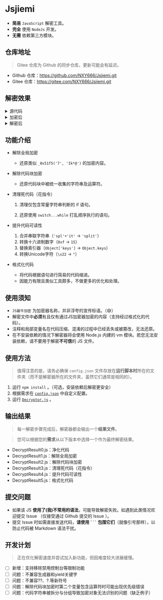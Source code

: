 # Jsjiemi

* **简易** `JavaScript` 解密工具。
* **完全** 使用 `NodeJs` 开发。
* **无需** 依赖第三方模块。

## 仓库地址

> Gitee 仓库为 Github 的同步仓库，更新可能会有延迟。

* Github 仓库：https://github.com/NXY666/Jsjiemi.git
* Gitee 仓库：https://gitee.com/NXY666/Jsjiemi.git

## 解密效果

<details><summary>源代码</summary>

```javascript
function cancelMacWithUserNameAndMac(userId, userMac, trid) {
	var test = confirm("关闭无感认证后,只能在设备本机上再次开启!");
	if (test) {
		AuthInterFace.cancelMacWithUserNameAndMac(userId, userMac, function (data) {
			if (data.result == 'success') {
				//$("#"+trid).hide();
				//$("#autoMacNumTip").html($("#autoMacNumTip").html()-1);
				var userIndex = getQueryStringByName("userIndex");
				AuthInterFace.freshOnlineUserInfo(userIndex, function (freshOnline) {
					getTime = 1;
					fillData();
				});
			} else {
				alert(data.message);
			}
		});
	}
}
```

</details> 
<details><summary>加密后</summary>

> 已省略全局解密函数

> 为方便对比已进行格式化处理

```javascript
function cancelMacWithUserNameAndMac(_0x1437f8, _0x17c421, _0x18daca) {
	var _0x18d784 = {
		'OGRic': '4|2|6|8|0|5|7|3|9|1',
		'AAvHe': function (_0x4a9629, _0x140a6c) {
			return _0x4a9629(_0x140a6c);
		},
		'wIUwe': 'margin-left',
		'TQJfu': '#loginFrameLogofood_hk_2',
		'Ussjm': function (_0x3a631e, _0x5a538a) {
			return _0x3a631e - _0x5a538a;
		},
		'mwhyn': function (_0x5c1515, _0x3e12d0) {
			return _0x5c1515 * _0x3e12d0;
		},
		'eMmnc': '#hk_margin_left_1',
		'pROLs': _0x64f0('9c5', 'DWlJ'),
		'RtPyd': function (_0x1a2925, _0x3178e2) {
			return _0x1a2925(_0x3178e2);
		},
		'ktmyn': _0x64f0('9c6', 'NMy2'),
		'gxaAs': 'width',
		'QzLeH': function (_0x52c760, _0x2740a1) {
			return _0x52c760(_0x2740a1);
		},
		'MhTAi': _0x64f0('9c7', '*6xD'),
		'FkPFD': '#leftId',
		'izkEP': _0x64f0('9c8', 'a5h*'),
		'qjdIA': function (_0x2af297, _0xb650bb) {
			return _0x2af297 * _0xb650bb;
		},
		'feKqI': function (_0x1f7f78, _0x596751) {
			return _0x1f7f78 === _0x596751;
		},
		'hmFcx': 'yhlbV',
		'lNkRh': function (_0x16de55) {
			return _0x16de55();
		},
		'mGvzI': _0x64f0('9c9', 'hSvn'),
		'mjXUQ': function (_0x112f06, _0x404547) {
			return _0x112f06 - _0x404547;
		},
		'dKWSL': function (_0x5dba1c, _0x2b83a9) {
			return _0x5dba1c(_0x2b83a9);
		},
		'oOHzr': function (_0x3e2c53, _0x4c0c40) {
			return _0x3e2c53 - _0x4c0c40;
		},
		'KnyVW': function (_0x1a0714, _0x336008) {
			return _0x1a0714(_0x336008);
		},
		'oJrGK': function (_0x3f8456, _0x1ddba4) {
			return _0x3f8456 / _0x1ddba4;
		},
		'hQFPI': function (_0xd930d9, _0x1db4bd) {
			return _0xd930d9 - _0x1db4bd;
		},
		'EZHrV': function (_0x5ab773, _0x3893c7) {
			return _0x5ab773(_0x3893c7);
		},
		'lMeUM': function (_0x34d463, _0x4d6b7b) {
			return _0x34d463 - _0x4d6b7b;
		},
		'aycWe': function (_0x58ef0e, _0x3891ab) {
			return _0x58ef0e - _0x3891ab;
		},
		'lKwci': _0x64f0('9ca', 'OJFQ'),
		'ZkOVs': function (_0x4a6dbd, _0x4542cb) {
			return _0x4a6dbd - _0x4542cb;
		},
		'zyJTu': function (_0x5e1b93, _0x446452) {
			return _0x5e1b93 / _0x446452;
		},
		'vjWbs': function (_0x2575e0, _0x11c14c) {
			return _0x2575e0 / _0x11c14c;
		},
		'NFCIT': _0x64f0('9cb', 'Zg5['),
		'dsuhf': function (_0x89f937, _0x597b3f) {
			return _0x89f937 + _0x597b3f;
		},
		'ncXTx': function (_0x12a7de, _0x22e70b) {
			return _0x12a7de > _0x22e70b;
		},
		'lPPfO': function (_0x275710, _0x5a84db) {
			return _0x275710(_0x5a84db);
		},
		'JBQXr': function (_0x287953, _0x123071, _0x2eab92) {
			return _0x287953(_0x123071, _0x2eab92);
		},
		'AMUoZ': _0x64f0('9cc', 'NMy2'),
		'OzLtF': _0x64f0('9cd', 'DWlJ'),
		'TBrqo': 'userIndex',
		'zaUUW': function (_0x43ad2d, _0x154b85) {
			return _0x43ad2d !== _0x154b85;
		},
		'GJkAC': _0x64f0('9ce', 'gS57'),
		'uJjdS': _0x64f0('9cf', 'y@FJ'),
		'GKNWk': function (_0x446ff5, _0x613452) {
			return _0x446ff5 !== _0x613452;
		},
		'PcETE': _0x64f0('9d0', 'tkAR')
	};
	var _0x3c08d6 = _0x18d784[_0x64f0('9d1', 'HmCh')](confirm, _0x18d784[_0x64f0('9d2', ')rYM')]);
	if (_0x3c08d6) {
		if (_0x18d784[_0x64f0('9d3', 'y@FJ')](_0x64f0('9d4', '7#T0'), _0x18d784['PcETE'])) {
			var _0x2cfb1e = _0x18d784[_0x64f0('9d5', 'a5h*')][_0x64f0('9d6', 'z1V4')]('|'), _0x234a2d = 0x0;
			while (!![]) {
				switch (_0x2cfb1e[_0x234a2d++]) {
					case'0':
						_0x18d784[_0x64f0('9d7', 'fv0b')]($, _0x64f0('9d8', 'A4bS'))[_0x64f0('9d9', '*E$X')](_0x18d784['wIUwe'], $marginLeft - 0x64);
						continue;
					case'1':
						$(_0x18d784[_0x64f0('9da', '7zoT')])[_0x64f0('871', 'G%jM')]('margin-left', _0x18d784['Ussjm'](0xc8, _0x18d784['mwhyn']($body, 0.1)));
						continue;
					case'2':
						_0x18d784[_0x64f0('9db', 'TR]&')]($, _0x18d784['eMmnc'])['css'](_0x18d784['pROLs'], $marginLeft);
						continue;
					case'3':
						_0x18d784[_0x64f0('9dc', 'JsoZ')]($, _0x18d784['ktmyn'])['css'](_0x18d784[_0x64f0('9dd', 'nO3k')], $width);
						continue;
					case'4':
						if ($marginLeft < 0x6e) {
							$marginLeft = 0x6e;
						}
						continue;
					case'5':
						_0x18d784[_0x64f0('9de', 'Zg5[')]($, _0x18d784['ktmyn'])['css'](_0x64f0('9df', 'xViR'), $marginLeft);
						continue;
					case'6':
						_0x18d784[_0x64f0('9e0', 'xViR')]($, _0x18d784[_0x64f0('9e1', '8Vu)')])['css'](_0x18d784[_0x64f0('9e2', '(DaA')], $marginLeft);
						continue;
					case'7':
						$(_0x18d784[_0x64f0('9e3', 't7O$')])['css'](_0x64f0('9e4', 'HmCh'), $width);
						continue;
					case'8':
						$(_0x18d784[_0x64f0('9e5', '8Vu)')])[_0x64f0('289', 'hSvn')](_0x64f0('9e6', 'OJFQ'), $marginLeft - 0x6e);
						continue;
					case'9':
						$(_0x18d784['izkEP'])[_0x64f0('26f', 'fv0b')](_0x18d784['wIUwe'], 0xc8 - _0x18d784[_0x64f0('9e7', 'kUYz')]($body, 0.1));
						continue;
				}
				break;
			}
		} else {
			AuthInterFace[_0x64f0('9e8', 'j510')](_0x1437f8, _0x17c421, function (_0x2380dc) {
				var _0x3d57b1 = {
					'MfrKs': function (_0x423e2b, _0x595c7e) {
						return _0x18d784[_0x64f0('9e9', 'hY8M')](_0x423e2b, _0x595c7e);
					},
					'riefY': _0x18d784[_0x64f0('9ea', '8Vu)')],
					'XnjaP': function (_0x154812, _0x17b089) {
						return _0x18d784[_0x64f0('9eb', '4Ats')](_0x154812, _0x17b089);
					},
					'BtknR': function (_0x4afb84, _0x199c9f) {
						return _0x18d784[_0x64f0('9ec', 'DWlJ')](_0x4afb84, _0x199c9f);
					},
					'qyGnJ': function (_0x489a77, _0x12aaa3) {
						return _0x18d784[_0x64f0('9ed', 'Bk0K')](_0x489a77, _0x12aaa3);
					},
					'AFDMo': function (_0x4abfba, _0x219d81) {
						return _0x18d784[_0x64f0('9eb', '4Ats')](_0x4abfba, _0x219d81);
					},
					'mPxnb': function (_0x3693d8, _0x598331) {
						return _0x18d784['lPPfO'](_0x3693d8, _0x598331);
					},
					'eoqvl': function (_0x24b619, _0xfe706) {
						return _0x18d784[_0x64f0('9ee', 'NMy2')](_0x24b619, _0xfe706);
					},
					'YICcj': '</div><div\x20class=\x27secondLine\x27>小时</div>',
					'sUjOF': function (_0x1661d8, _0x395e79, _0x34d552) {
						return _0x18d784['JBQXr'](_0x1661d8, _0x395e79, _0x34d552);
					}
				};
				if (_0x18d784[_0x64f0('9ef', 'JsoZ')](_0x18d784['AMUoZ'], _0x18d784['OzLtF'])) {
					limit = limit[_0x64f0('9f0', 'FBUA')](0x0, limit[_0x64f0('9f1', 'EeGR')]('B'));
					limit = _0x3d57b1[_0x64f0('9f2', 'kUYz')](limit, 0x400) + 'KB';
				} else {
					if (_0x2380dc['result'] == _0x64f0('9f3', 'hSvn')) {
						var _0x36923d = getQueryStringByName(_0x18d784[_0x64f0('9f4', 'fv0b')]);
						AuthInterFace[_0x64f0('9f5', '3Pmi')](_0x36923d, function (_0x5c66cc) {
							if (_0x18d784[_0x64f0('9f6', '(DaA')](_0x18d784['hmFcx'], 'IAutA')) {
								var _0x130c29 = _0x3d57b1['riefY']['split']('|'), _0x5d6347 = 0x0;
								while (!![]) {
									switch (_0x130c29[_0x5d6347++]) {
										case'0':
											var _0x2d9053 = _0x3d57b1[_0x64f0('9f7', '3Pmi')](theTime2, '');
											continue;
										case'1':
											if (_0x3d57b1['BtknR'](_0x2d9053[_0x64f0('9f8', 'Q((!')]('.'), -0x1)) {
												_0x2d9053 = _0x2d9053['substring'](0x0, _0x2d9053['indexOf']('.'));
											}
											continue;
										case'2':
											if (_0x3d57b1[_0x64f0('9f9', 'j510')](_0x542dd2, 0x0)) {
												_0x2d9053 = _0x3d57b1[_0x64f0('9fa', '7zoT')](_0x3d57b1[_0x64f0('9fb', '8Vu)')](parseInt, _0x2d9053), _0x542dd2);
											}
											continue;
										case'3':
											result = _0x3d57b1['AFDMo'](_0x3d57b1[_0x64f0('9fc', '7#T0')]('<div\x20class=\x27firstLine\x27>', _0x2d9053), _0x3d57b1['YICcj']);
											continue;
										case'4':
											var _0x542dd2 = _0x3d57b1[_0x64f0('9fd', 'kUYz')](fomatFloat, _0x3d57b1[_0x64f0('9fe', '(DaA')](_0x3d57b1[_0x64f0('9ff', 'Lclw')](parseInt, theTime1), 0x3c), 0x1);
											continue;
									}
									break;
								}
							} else {
								getTime = 0x1;
								_0x18d784[_0x64f0('a00', 'xViR')](fillData);
							}
						});
					} else {
						if (_0x18d784[_0x64f0('a01', 'DWlJ')](_0x18d784[_0x64f0('a02', 'hSvn')], _0x18d784[_0x64f0('a03', '*6xD')])) {
							var _0x529cc9 = _0x18d784[_0x64f0('a04', 'A4bS')][_0x64f0('a05', 'EeGR')]('|'),
								_0x5cbedb = 0x0;
							while (!![]) {
								switch (_0x529cc9[_0x5cbedb++]) {
									case'0':
										_0x18d784[_0x64f0('a06', 'wpSi')]($, _0x64f0('a07', 'tUE5'))[_0x64f0('894', 'nO3k')](_0x18d784[_0x64f0('a08', 'Lclw')], _0x18d784[_0x64f0('a09', 'F[EM')](_0x18d784[_0x64f0('a0a', 'F[EM')]($body, 0x384) / 0x2, 0xfa));
										continue;
									case'1':
										_0x18d784[_0x64f0('a0b', 'tkAR')]($, '#divPop')['css'](_0x18d784[_0x64f0('a0c', 'fv0b')], _0x18d784['oOHzr'](_0x18d784[_0x64f0('a0d', '3Pmi')]($body, 0x384) / 0x2, 0xfa));
										continue;
									case'2':
										_0x18d784['KnyVW']($, _0x64f0('a0e', ')rYM'))['css'](_0x18d784[_0x64f0('a0f', 'G%jM')], _0x18d784[_0x64f0('a10', 'wpSi')](_0x18d784[_0x64f0('a11', 'hSvn')]($body, 0x384), 0x2) - 0xfa);
										continue;
									case'3':
										_0x18d784['EZHrV']($, _0x64f0('a12', 'G%jM'))[_0x64f0('4ed', '4Ats')](_0x64f0('a13', 'xViR'), _0x18d784[_0x64f0('a14', 'FBUA')](_0x18d784[_0x64f0('a15', 'Zg5[')](_0x18d784['aycWe']($body, 0x384), 0x2), 0xfa));
										continue;
									case'4':
										$(_0x18d784[_0x64f0('a16', '4Ats')])['css'](_0x18d784['wIUwe'], _0x18d784[_0x64f0('a17', 'hSvn')](_0x18d784[_0x64f0('a18', 'Lclw')](_0x18d784[_0x64f0('a19', 'm*Jj')]($body, 0x384), 0x2), 0xd2));
										continue;
								}
								break;
							}
						} else {
							alert(_0x2380dc[_0x64f0('868', 'xViR')]);
						}
					}
				}
			});
		}
	}
}
```

</details>
<details><summary>解密后</summary>

> 为方便对比已进行格式化处理

```javascript
function cancelMacWithUserNameAndMac(_0x1437f8, _0x17c421, _0x18daca) {
	var _0x3c08d6 = confirm('关闭无感认证后,只能在设备本机上再次开启!');
	if (_0x3c08d6) {
		AuthInterFace.cancelMacWithUserNameAndMac(_0x1437f8, _0x17c421, function (_0x2380dc) {
			if (_0x2380dc.result == 'success') {
				var _0x36923d = getQueryStringByName('userIndex');
				AuthInterFace.freshOnlineUserInfo(_0x36923d, function (_0x5c66cc) {
					getTime = 1;
					fillData();
				});
			} else {
				alert(_0x2380dc.message);
			}
		});
	}
}
```

</details>

## 功能介绍

* 解除全局加密

    * 还原类似 `_0x51f5('7', 'Ik*@')` 的加密内容。

* 解除代码块加密

    * 还原代码块中被统一收集的字符串及运算符。

* 清理死代码（花指令）

  1. 清理仅包含常量字符串判断的 if 语句。

  2. 还原使用 `switch...while` 打乱顺序执行的语句。

* 提升代码可读性

  1. 合并串联字符串（`'spl'+'it'` → `'split'`）
  2. 转换十六进制数字（`0xf` → `15`）
  3. 替换索引器（`Object['keys']` → `Object.keys`）
  4. 转换Unicode字符（`\x22` → `"`）

* 格式化代码

  * 将代码根据语句进行简易的代码缩进。
  * 因能力有限且类似工具颇多，不做更多的优化和处理。

## 使用须知

* `JS最牛加密` 为加密器名称，并非浮夸的宣传标语。（😅）
* 解密文件中**必须**有且仅有通过JS加密器加密的内容（支持经过格式化的代码）。
* 注释和局部变量名在代码压缩、混淆的过程中已经丢失或被篡改，无法还原。
* 在不安装依赖的情况下解密器将会使用 Node.js 内建的 vm 模块。若您无法安装依赖，请不要用于解密**不可信**的 JS 文件。

## 使用方法

> 值得注意的是，请务必确保 `config.json` 文件存放在**运行脚本时**所在的文件夹（而不是解密器所在的文件夹，虽然它们通常是相同的）。

1. 运行 `npm install` 。（可选，安装依赖后解密更安全）
2. 根据需求在 [`config.json`](/config.json) 中自定义配置。
3. 运行 [`Decryptor.js`](/Decryptor.js) 。

## 输出结果

> 每一解密步骤完成后，解密器都会输出一个**结果文件**。

> 您可以根据您的**需求**从以下版本中选择一个作为最终解密结果。

* DecryptResult0.js：净化代码
* DecryptResult1.js：解除全局加密
* DecryptResult2.js：解除代码块加密
* DecryptResult3.js：清理死代码（花指令）
* DecryptResult4.js：提升代码可读性
* DecryptResult5.js：格式化代码

## 提交问题

* 如果该 JS **使用了(我)不常用的语法**，可能导致解密失败。如遇到此类情况欢迎提交 Issue （仅接受通过 Github 提交的 Issue ）。
* 提交 Issue 时如需直接发送代码，**请使用 ` ``` ` 包围它们**（就像引号那样），以防止代码被 Markdown 语法干扰。

## 开发计划

> 正在优化解密速度并尝试加入新功能，但因难度较大进展缓慢。

- [ ] 新增：支持移除禁用控制台等限制功能
- [ ] 问题：不兼容生成器和yield关键字
- [ ] 问题：不兼容??、?.等新符号
- [ ] 问题：解除代码块加密时第二个变量包含运算符时可能出现优先级错误
- [ ] 问题：代码字符串被拆分与分组导致加密对象无法识别的问题（缺乏例子）
